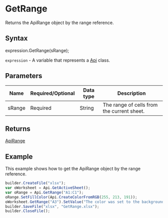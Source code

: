 # GetRange

Returns the ApiRange object by the range reference.

## Syntax

expression.GetRange(sRange);

`expression` - A variable that represents a [Api](../Api.md) class.

## Parameters

| **Name** | **Required/Optional** | **Data type** | **Description** |
| ------------- | ------------- | ------------- | ------------- |
| sRange | Required | String | The range of cells from the current sheet. |

## Returns

[ApiRange](../../ApiRange/ApiRange.md)

## Example

This example shows how to get the ApiRange object by the range reference.

```javascript
builder.CreateFile("xlsx");
var oWorksheet = Api.GetActiveSheet();
var oRange = Api.GetRange("A1:C1");
oRange.SetFillColor(Api.CreateColorFromRGB(255, 213, 191));
oWorksheet.GetRange("A3").SetValue("The color was set to the background of cells A1:C1.");
builder.SaveFile("xlsx", "GetRange.xlsx");
builder.CloseFile();
```